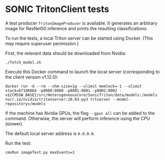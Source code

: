 # SONIC TritonClient tests

A test producer `TritonImageProducer` is available.
It generates an arbitrary image for ResNet50 inference and prints the resulting classifications.

To run the tests, a local Triton server can be started using Docker.
(This may require superuser permission.)

First, the relevant data should be downloaded from Nvidia:
```
./fetch_model.sh
```

Execute this Docker command to launch the local server (corresponding to the client version v1.12.0):
```
docker run -d --rm --shm-size=1g --ulimit memlock=-1 --ulimit stack=67108864 -p8000:8000 -p8001:8001 -p8002:8002 -v${CMSSW_BASE}/src/HeterogeneousCore/SonicTriton/data/models:/models nvcr.io/nvidia/tritonserver:20.03-py3 trtserver --model-repository=/models
```

If the machine has Nvidia GPUs, the flag `--gpus all` can be added to the command.
Otherwise, the server will perform inference using the CPU (slower).

The default local server address is `0.0.0.0`.

Run the test:
```
cmsRun imageTest.py maxEvents=1
```
